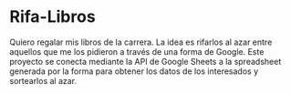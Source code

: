 # Rifa-Libros

Quiero regalar mis libros de la carrera. La idea es rifarlos al azar entre aquellos que me los pidieron a través de una forma de 
Google. Este proyecto se conecta mediante la API de Google Sheets a la spreadsheet generada por la forma para obtener los datos de los interesados y sortearlos al azar.
